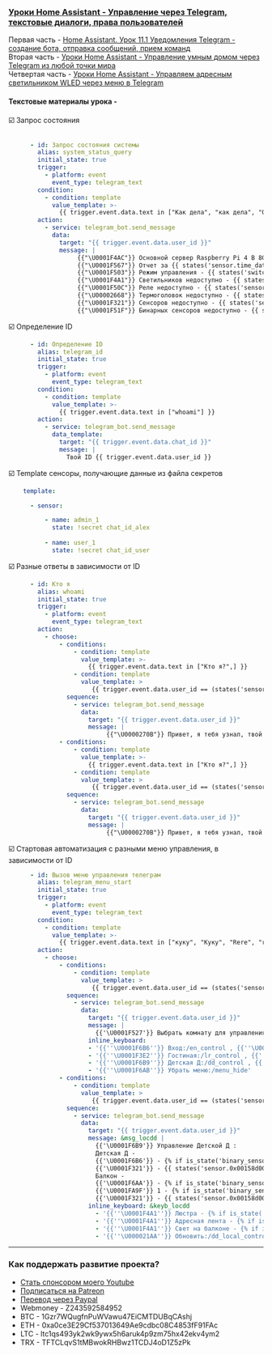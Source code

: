 ### [Уроки Home Assistant - Управление через Telegram, текстовые диалоги, права пользователей](https://youtu.be/gksZK58ZLDQ)

Первая часть - [Home Assistant. Урок 11.1 Уведомления Telegram - создание бота, отправка сообщений, прием команд](https://youtu.be/tV8RjvevVHs)    
Вторая часть - [Уроки Home Assistant - Управление умным домом через Telegram из любой точки мира](https://youtu.be/tPYXpQwDLYc)    
Четвертая часть - [Уроки Home Assistant - Управляем адресным светильником WLED через меню в Telegram](https://youtu.be/KqjjBY3QaCg)    


#### Текстовые материалы урока -    

:ballot_box_with_check: Запрос состояния    

```yaml

      - id: Запрос состояния системы
        alias: system_status_query
        initial_state: true
        trigger:
          - platform: event
            event_type: telegram_text
        condition:
          - condition: template
            value_template: >-
              {{ trigger.event.data.text in ["Как дела", "как дела", "Отчет", "отчет", "Статус", "статус"] }}
        action:
          - service: telegram_bot.send_message
            data:
              target: "{{ trigger.event.data.user_id }}"
              message: | 
                   {{"\U0001F4AC"}} Основной сервер Raspberry Pi 4 B 8GB
                   {{"\U0001F567"}} Отчет за {{ states('sensor.time_date') }}
                   {{"\U0001F503"}} Режим управления - {{ states('switch.control_mode') }} 
                   {{"\U0001F4A1"}} Светильников недоступно - {{ states('sensor.count_light_unavailable') }} 
                   {{"\U0001F50C"}} Реле недоступно - {{ states('sensor.count_switch_unavailable') }} 
                   {{"\U00002668"}} Термоголовок недоступно - {{ states('sensor.count_climate_unavailable') }} 
                   {{"\U0001F321"}} Сенсоров недоступно - {{ states('sensor.count_sensor_unavailable') }} 
                   {{"\U0001F51F"}} Бинарных сенсоров недоступно - {{ states('sensor.count_binary_sensor_unavailable') }}
```

:ballot_box_with_check: Определение ID    

```yaml
      - id: Определение ID
        alias: telegram_id
        initial_state: true
        trigger:
          - platform: event
            event_type: telegram_text
        condition:
          - condition: template
            value_template: >-
              {{ trigger.event.data.text in ["whoami"] }}
        action:
          - service: telegram_bot.send_message
            data_template:
              target: "{{ trigger.event.data.chat_id }}"
              message: |
                Твой ID {{ trigger.event.data.user_id }}
```

:ballot_box_with_check: Template сенсоры, получающие данные из файла секретов


```yaml
    template:

      - sensor:

          - name: admin_1
            state: !secret chat_id_alex
            
          - name: user_1
            state: !secret chat_id_user
```

:ballot_box_with_check: Разные ответы в зависимости от ID

```yaml
      - id: Кто я
        alias: whoami
        initial_state: true
        trigger:
          - platform: event
            event_type: telegram_text
        action:
          - choose:
              - conditions:      
                  - condition: template
                    value_template: >-
                      {{ trigger.event.data.text in ["Кто я?",] }}
                  - condition: template
                    value_template: >
                       {{ trigger.event.data.user_id == (states('sensor.admin_1')|int) }}
                sequence:
                  - service: telegram_bot.send_message
                    data:
                      target: "{{ trigger.event.data.user_id }}"
                      message: | 
                           {{"\U0000270B"}} Привет, я тебя узнал, твой статус - Администратор, доступ - полный
              - conditions:      
                  - condition: template
                    value_template: >-
                      {{ trigger.event.data.text in ["Кто я?",] }}
                  - condition: template
                    value_template: >
                       {{ trigger.event.data.user_id == (states('sensor.user_1')|int) }}
                sequence:
                  - service: telegram_bot.send_message
                    data:
                      target: "{{ trigger.event.data.user_id }}"
                      message: | 
                           {{"\U0000270B"}} Привет, я тебя узнал, твой статус - Пользователь, доступ - управление комнатой
```

:ballot_box_with_check: Стартовая автоматизация с разными меню управления, в зависимости от ID

```yaml
      - id: Вызов меню управления телеграм
        alias: telegram_menu_start
        initial_state: true
        trigger:
          - platform: event
            event_type: telegram_text
        condition:
          - condition: template
            value_template: >-
              {{ trigger.event.data.text in ["куку", "Куку", "Rere", "rere", "Привет", "привет", "Ghbdtn", "ghbdtn"] }}
        action:
          - choose:
              - conditions:
                  - condition: template
                    value_template: >
                       {{ trigger.event.data.user_id == (states('sensor.admin_1')|int) }}
                sequence:
                  - service: telegram_bot.send_message
                    data:
                      target: "{{ trigger.event.data.user_id }}"
                      message: |
                        {{'\U0001F527'}} Выбрать комнату для управления :
                      inline_keyboard: 
                      - '{{''\U0001F6B6''}} Вход:/en_control , {{''\U0001F6C0''}} Санузел:/bt_control'
                      - '{{''\U0001F3E2''}} Гостиная:/lr_control , {{''\U0001F374''}} Кухня:/kn_control'
                      - '{{''\U0001F6B9''}} Детская Д:/dd_control , {{''\U0001F6BA''}} Детская А:/da_control'
                      - '{{''\U0001F6AB''}} Убрать меню:/menu_hide'
              - conditions:
                  - condition: template
                    value_template: >
                       {{ trigger.event.data.user_id == (states('sensor.user_1')|int) }}
                sequence:
                  - service: telegram_bot.send_message
                    data:
                      target: "{{ trigger.event.data.user_id }}"
                      message: &msg_locdd |
                        {{'\U0001F6B9'}} Управление Детской Д :
                        Детская Д -
                        {{'\U0001F6B6'}} - {% if is_state('binary_sensor.0x00158d0001a66222_occupancy', 'on') %} Движение {% else %} Нет движения {% endif %} {{'\U0001FA9F'}} - {% if is_state('binary_sensor.0x00158d0001193697_contact', 'on') %} Открыто {% else %} Закрыто {% endif %}
                        {{'\U0001F321'}} - {{ states('sensor.0x00158d000156e92e_temperature') }} °C, {{'\U0001F4A7'}} - {{ states('sensor.0x00158d000156e92e_humidity') }} %
                        Балкон -
                        {{'\U0001F6AA'}} - {% if is_state('binary_sensor.0x00158d00015843d4_contact', 'on') %} Открыта {% else %} Закрыта {% endif %} 
                        {{'\U0001FA9F'}} 1 - {% if is_state('binary_sensor.0x00158d0001a65b68_contact', 'on') %} Открыто {% else %} Закрыто {% endif %}  {{'\U0001FA9F'}} 2 - {% if is_state('binary_sensor.0xec1bbdfffe3a653e_contact', 'on') %} Открыто {% else %} Закрыто {% endif %} 
                        {{'\U0001F321'}} - {{ states('sensor.0x00158d0001fa8321_temperature') }} °C, {{'\U0001F4A7'}} - {{ states('sensor.0x00158d0001fa8321_humidity') }} %
                      inline_keyboard: &keyb_locdd
                        - '{{''\U0001F4A1''}} Люстра - {% if is_state(''light.dd_ceiling_light'', ''off'')%}{{''🔴''}}{% else %}{{''🟢''}}{% endif %}:/toggle_locdd_ceiling_light , {{''\U0001F4A1''}} Бра - {% if is_state(''light.0x00158d000420dbab'', ''off'')%}{{''🔴''}}{% else %}{{''🟢''}}{% endif %}:/toggle_locdd_bra'
                        - '{{''\U0001F4A1''}} Адресная лента - {% if is_state(''light.dd_wled_light'', ''off'')%}{{''🔴''}}{% else %}{{''🟢''}}{% endif %}:/toggle_locdd_wled_light , {{''\U0001F4A1''}} Настольная - {% if is_state(''light.dd_table_lamp'', ''off'')%}{{''🔴''}}{% else %}{{''🟢''}}{% endif %}:/toggle_locdd_table_lamp'
                        - '{{''\U0001F4A1''}} Свет на балконе - {% if is_state(''light.0x680ae2fffe71ae63'', ''off'')%}{{''🔴''}}{% else %}{{''🟢''}}{% endif %}:/toggle_locdd_balcony_light '
                        - '{{''\U000021AA''}} Обновить:/dd_local_control' 
```


____
### Как поддержать развитие проекта?
* [Стать спонсором моего Youtube](http://kvazis.link/sponsorship)
* [Подписаться на Patreon](http://kvazis.link/patreon)
* [Перевод через Paypal](http://kvazis.link/paypal)
* Webmoney - Z243592584952
* BTC - 1Gzr7WQugfnPuWVawu47EiCMTDUBqCAshj
* ETH - 0xa0ce3E29Cf537013649Ae9cdbc08C4853fF91FAc
* LTC - ltc1qs493yk2wk9ywx5h6aruk4p9zm75hx42ekv4ym2
* TRX - TFTCLqvS1tMBwokRHBwz1TCDJ4oD1Z5zPk